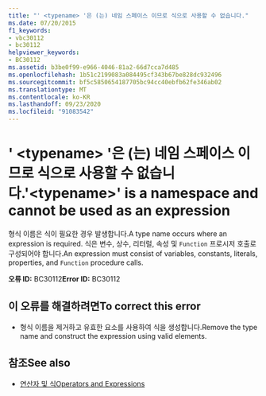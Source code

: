 ```yaml
---
title: "' <typename> '은 (는) 네임 스페이스 이므로 식으로 사용할 수 없습니다."
ms.date: 07/20/2015
f1_keywords:
- vbc30112
- bc30112
helpviewer_keywords:
- BC30112
ms.assetid: b3be0f99-e966-4046-81a2-66d7cca7d485
ms.openlocfilehash: 1b51c2199083a084495cf343b67be828dc932496
ms.sourcegitcommit: bf5c5850654187705bc94cc40ebfb62fe346ab02
ms.translationtype: MT
ms.contentlocale: ko-KR
ms.lasthandoff: 09/23/2020
ms.locfileid: "91083542"
---
```

# <a name="typename-is-a-namespace-and-cannot-be-used-as-an-expression"></a><span data-ttu-id="a2c71-102">' \<typename> '은 (는) 네임 스페이스 이므로 식으로 사용할 수 없습니다.</span><span class="sxs-lookup"><span data-stu-id="a2c71-102">'\<typename>' is a namespace and cannot be used as an expression</span></span>

<span data-ttu-id="a2c71-103">형식 이름은 식이 필요한 경우 발생합니다.</span><span class="sxs-lookup"><span data-stu-id="a2c71-103">A type name occurs where an expression is required.</span></span> <span data-ttu-id="a2c71-104">식은 변수, 상수, 리터럴, 속성 및 `Function` 프로시저 호출로 구성되어야 합니다.</span><span class="sxs-lookup"><span data-stu-id="a2c71-104">An expression must consist of variables, constants, literals, properties, and `Function` procedure calls.</span></span>  
  
 <span data-ttu-id="a2c71-105">**오류 ID:** BC30112</span><span class="sxs-lookup"><span data-stu-id="a2c71-105">**Error ID:** BC30112</span></span>  
  
## <a name="to-correct-this-error"></a><span data-ttu-id="a2c71-106">이 오류를 해결하려면</span><span class="sxs-lookup"><span data-stu-id="a2c71-106">To correct this error</span></span>  
  
- <span data-ttu-id="a2c71-107">형식 이름을 제거하고 유효한 요소를 사용하여 식을 생성합니다.</span><span class="sxs-lookup"><span data-stu-id="a2c71-107">Remove the type name and construct the expression using valid elements.</span></span>  
  
## <a name="see-also"></a><span data-ttu-id="a2c71-108">참조</span><span class="sxs-lookup"><span data-stu-id="a2c71-108">See also</span></span>

- [<span data-ttu-id="a2c71-109">연산자 및 식</span><span class="sxs-lookup"><span data-stu-id="a2c71-109">Operators and Expressions</span></span>](../programming-guide/language-features/operators-and-expressions/index.md)
